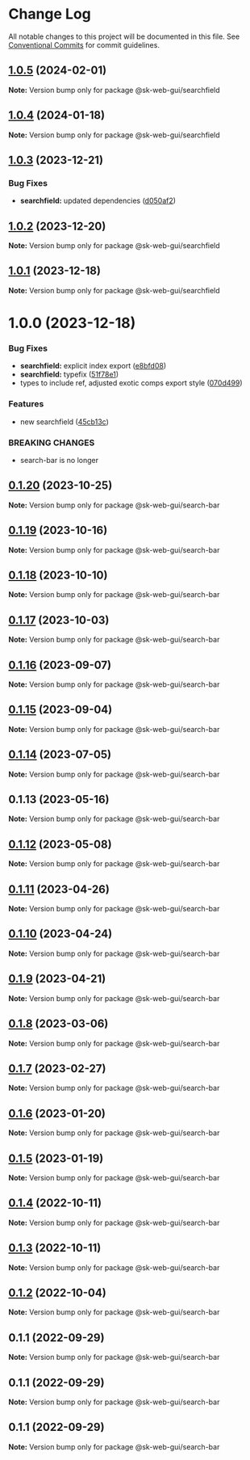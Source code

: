 # Change Log

All notable changes to this project will be documented in this file.
See [Conventional Commits](https://conventionalcommits.org) for commit guidelines.

## [1.0.5](https://github.com/Sundsvallskommun/web-shared-components/compare/@sk-web-gui/searchfield@1.0.4...@sk-web-gui/searchfield@1.0.5) (2024-02-01)

**Note:** Version bump only for package @sk-web-gui/searchfield

## [1.0.4](https://github.com/Sundsvallskommun/web-shared-components/compare/@sk-web-gui/searchfield@1.0.3...@sk-web-gui/searchfield@1.0.4) (2024-01-18)

**Note:** Version bump only for package @sk-web-gui/searchfield

## [1.0.3](https://github.com/Sundsvallskommun/web-shared-components/compare/@sk-web-gui/searchfield@1.0.2...@sk-web-gui/searchfield@1.0.3) (2023-12-21)

### Bug Fixes

- **searchfield:** updated dependencies ([d050af2](https://github.com/Sundsvallskommun/web-shared-components/commit/d050af2f0f3c2702d47becedf472c4b1461bc3ad))

## [1.0.2](https://github.com/Sundsvallskommun/web-shared-components/compare/@sk-web-gui/searchfield@1.0.1...@sk-web-gui/searchfield@1.0.2) (2023-12-20)

**Note:** Version bump only for package @sk-web-gui/searchfield

## [1.0.1](https://github.com/Sundsvallskommun/web-shared-components/compare/@sk-web-gui/searchfield@1.0.0...@sk-web-gui/searchfield@1.0.1) (2023-12-18)

**Note:** Version bump only for package @sk-web-gui/searchfield

# 1.0.0 (2023-12-18)

### Bug Fixes

- **searchfield:** explicit index export ([e8bfd08](https://github.com/Sundsvallskommun/web-shared-components/commit/e8bfd0854b41b04246b32aa4bfd244ca5113c21d))
- **searchfield:** typefix ([51f78e1](https://github.com/Sundsvallskommun/web-shared-components/commit/51f78e166dab517c7006274ce43d9aa518f80d42))
- types to include ref, adjusted exotic comps export style ([070d499](https://github.com/Sundsvallskommun/web-shared-components/commit/070d4990ecea5d5ce90ebdd684a381bb8ad95861))

### Features

- new searchfield ([45cb13c](https://github.com/Sundsvallskommun/web-shared-components/commit/45cb13c4c1a77d69d98ae935db1f58c5c3f45254))

### BREAKING CHANGES

- search-bar is no longer

## [0.1.20](https://github.com/Sundsvallskommun/web-shared-components/compare/@sk-web-gui/search-bar@0.1.19...@sk-web-gui/search-bar@0.1.20) (2023-10-25)

**Note:** Version bump only for package @sk-web-gui/search-bar

## [0.1.19](https://github.com/Sundsvallskommun/web-shared-components/compare/@sk-web-gui/search-bar@0.1.18...@sk-web-gui/search-bar@0.1.19) (2023-10-16)

**Note:** Version bump only for package @sk-web-gui/search-bar

## [0.1.18](https://github.com/Sundsvallskommun/web-shared-components/compare/@sk-web-gui/search-bar@0.1.17...@sk-web-gui/search-bar@0.1.18) (2023-10-10)

**Note:** Version bump only for package @sk-web-gui/search-bar

## [0.1.17](https://github.com/Sundsvallskommun/web-shared-components/compare/@sk-web-gui/search-bar@0.1.16...@sk-web-gui/search-bar@0.1.17) (2023-10-03)

**Note:** Version bump only for package @sk-web-gui/search-bar

## [0.1.16](https://github.com/Sundsvallskommun/web-shared-components/compare/@sk-web-gui/search-bar@0.1.15...@sk-web-gui/search-bar@0.1.16) (2023-09-07)

**Note:** Version bump only for package @sk-web-gui/search-bar

## [0.1.15](https://github.com/Sundsvallskommun/web-shared-components/compare/@sk-web-gui/search-bar@0.1.14...@sk-web-gui/search-bar@0.1.15) (2023-09-04)

**Note:** Version bump only for package @sk-web-gui/search-bar

## [0.1.14](https://github.com/Sundsvallskommun/web-shared-components/compare/@sk-web-gui/search-bar@0.1.13...@sk-web-gui/search-bar@0.1.14) (2023-07-05)

**Note:** Version bump only for package @sk-web-gui/search-bar

## 0.1.13 (2023-05-16)

**Note:** Version bump only for package @sk-web-gui/search-bar

## [0.1.12](https://github.com/Sundsvallskommun/web-shared-components/compare/@sk-web-gui/search-bar@0.1.11...@sk-web-gui/search-bar@0.1.12) (2023-05-08)

**Note:** Version bump only for package @sk-web-gui/search-bar

## [0.1.11](https://github.com/Sundsvallskommun/web-shared-components/compare/@sk-web-gui/search-bar@0.1.10...@sk-web-gui/search-bar@0.1.11) (2023-04-26)

**Note:** Version bump only for package @sk-web-gui/search-bar

## [0.1.10](https://github.com/Sundsvallskommun/web-shared-components/compare/@sk-web-gui/search-bar@0.1.9...@sk-web-gui/search-bar@0.1.10) (2023-04-24)

**Note:** Version bump only for package @sk-web-gui/search-bar

## [0.1.9](https://github.com/Sundsvallskommun/web-shared-components/compare/@sk-web-gui/search-bar@0.1.8...@sk-web-gui/search-bar@0.1.9) (2023-04-21)

**Note:** Version bump only for package @sk-web-gui/search-bar

## [0.1.8](https://github.com/Sundsvallskommun/web-shared-components/compare/@sk-web-gui/search-bar@0.1.7...@sk-web-gui/search-bar@0.1.8) (2023-03-06)

**Note:** Version bump only for package @sk-web-gui/search-bar

## [0.1.7](https://github.com/Sundsvallskommun/web-shared-components/compare/@sk-web-gui/search-bar@0.1.6...@sk-web-gui/search-bar@0.1.7) (2023-02-27)

**Note:** Version bump only for package @sk-web-gui/search-bar

## [0.1.6](https://github.com/Sundsvallskommun/web-shared-components/compare/@sk-web-gui/search-bar@0.1.5...@sk-web-gui/search-bar@0.1.6) (2023-01-20)

**Note:** Version bump only for package @sk-web-gui/search-bar

## [0.1.5](https://github.com/Sundsvallskommun/web-shared-components/compare/@sk-web-gui/search-bar@0.1.4...@sk-web-gui/search-bar@0.1.5) (2023-01-19)

**Note:** Version bump only for package @sk-web-gui/search-bar

## [0.1.4](https://github.com/Sundsvallskommun/web-shared-components/compare/@sk-web-gui/search-bar@0.1.3...@sk-web-gui/search-bar@0.1.4) (2022-10-11)

**Note:** Version bump only for package @sk-web-gui/search-bar

## [0.1.3](https://github.com/Sundsvallskommun/web-shared-components/compare/@sk-web-gui/search-bar@0.1.2...@sk-web-gui/search-bar@0.1.3) (2022-10-11)

**Note:** Version bump only for package @sk-web-gui/search-bar

## [0.1.2](https://github.com/Sundsvallskommun/web-shared-components/compare/@sk-web-gui/search-bar@0.1.1...@sk-web-gui/search-bar@0.1.2) (2022-10-04)

**Note:** Version bump only for package @sk-web-gui/search-bar

## 0.1.1 (2022-09-29)

**Note:** Version bump only for package @sk-web-gui/search-bar

## 0.1.1 (2022-09-29)

**Note:** Version bump only for package @sk-web-gui/search-bar

## 0.1.1 (2022-09-29)

**Note:** Version bump only for package @sk-web-gui/search-bar
